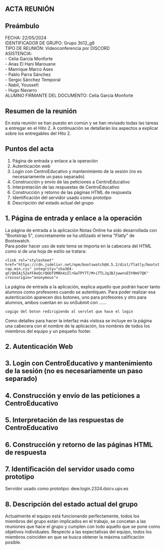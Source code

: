 ## ACTA REUNIÓN 

## Preámbulo
  FECHA: 22/05/2024  
  IDENTIFICADOR DE GRUPO: Grupo 3ti12_g6  
  TIPO DE REUNIÓN: Videoconferencia por DISCORD  
  ASISTENCIA:  
    - Celia García Monforte  
    - Anas El Hani Marouane  
    - Manrique Marco Ases  
    - Pablo Parra Sánchez  
    - Sergio Sánchez Temporal  
    - Nabil, Youssefi  
    - Hugo Navarro   
  ALUMNO FIRMANTE DEL DOCUMENTO: Celia García Monforte


## Resumen de la reunión  
En esta reunión se han puesto en común y se han revisado todas las tareas a entregar en el Hito 2. A continuación se detallarán los aspectos a explicar sobre los entregables del Hito 2.
  
## Puntos del acta
1. Página de entrada y enlace a la operación
2. Autenticación web
3. Login con CentroEducativo y mantenimiento de la sesión (no es necesariamente un paso separado)
4. Construcción y envío de las peticiones a CentroEducativo
5. Interpretación de las respuestas de CentroEducativo
6. Construcción y retorno de las páginas HTML de respuesta
7. Identificación del servidor usado como prototipo
8. Descripción del estado actual del grupo

## 1. Página de entrada y enlace a la operación  
La página de entrada a la aplicación Notas Online ha sido desarrollada con "Bootstrap 5", concretamente se ha utilizado el tema "Flatly" de Bootswatch.   
Para poder hacer uso de este tema se importa en la cabecera del HTML como si de una hoja de estilo se tratara:  

`<link rel="stylesheet" href="https://cdn.jsdelivr.net/npm/bootswatch@4.5.2/dist/flatly/bootstrap.min.css" integrity="sha384-qF/QmIAj5ZaYFAeQcrQ6bfVMAh4zZlrGwTPY7T/M+iTTLJqJBJjwwnsE5Y0mV7QK" crossorigin="anonymous">`  

La página de entrada a la aplicación, explica aquello que podrán hacer tanto alumnos como profesores cuando se autentiquen. Para poder realizar esa autenticación aparecen dos botones, uno para profesores y otro para alumnos, ambos cuentan en su onSubmit con ......  

`cogigo del boton redirigiendo al servlet que hace el login`  

Como detalles para hacer la interfaz más vistosa se incluye en la página una cabecera con el nombre de la aplicación, los nombres de todos los miembros del equipo y un pequeño footer. 

## 2. Autenticación Web  

## 3. Login con CentroEducativo y mantenimiento de la sesión (no es necesariamente un paso separado)  

## 4. Construcción y envío de las peticiones a CentroEducativo

## 5. Interpretación de las respuestas de CentroEducativo  

## 6. Construcción y retorno de las páginas HTML de respuesta  

## 7. Identificación del servidor usado como prototipo  
Servidor usado como prototipo: dew.login.2324.dsicv.upv.es

## 8. Descripción del estado actual del grupo  
Actualmente el equipo está funcionando perfectamente, todos los miembros del grupo están implicados en el trabajo, se concetan a las reuniones que hace el grupo y cumplen con todo aquello que se pone como objetivos individuales. Respecto a las expectativas del equipo, todos los miembros coinciden en que se busca obtener la máxima calificación posible.




